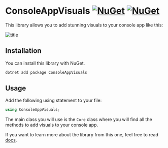 # ConsoleAppVisuals [![NuGet](https://img.shields.io/nuget/v/ConsoleAppVisuals.svg?label=NuGet)](https://www.nuget.org/packages/ConsoleAppVisuals/) [![NuGet](https://img.shields.io/nuget/dt/ConsoleAppVisuals.svg)](https://www.nuget.org/packages/ConsoleAppVisuals/)

This library allows you to add stunning visuals to your console app like this:

![title](https://gitlab.com/MorganKryze/consoleappvisuals/-/raw/main/demo_code.gif)

## Installation

You can install this library with NuGet.

```bash
dotnet add package ConsoleAppVisuals
```

## Usage

Add the following using statement to your file:

```csharp
using ConsoleAppVisuals;
```

The main class you will use is the `Core` class where you will find all the methods to add visuals to your console app. 

If you want to learn more about the library from this one, feel free to read [docs](https://morgankryze.github.io/ConsoleAppVisuals/).
